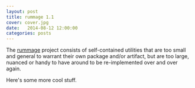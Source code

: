 ```yaml
---
layout: post
title: rummage 1.1
cover: cover.jpg
date:   2014-08-12 12:00:00
categories: posts
---
```


The [rummage](/rummage/) project consists of self-contained utilities that are too small and general to warrant their own package and/or artifact, but are too large, nuanced or handy to have around to be re-implemented over and over again.

Here's some more cool stuff.